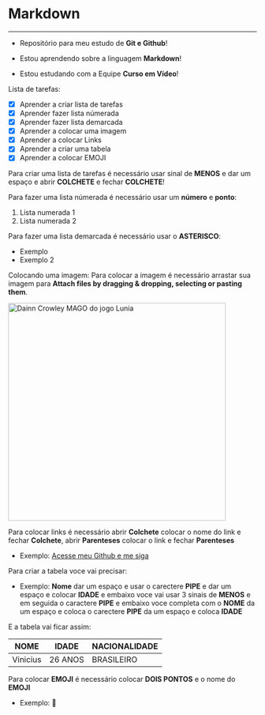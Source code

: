 # Markdown
***
* Repositório para meu estudo de **Git e Github**!

* Estou aprendendo sobre a linguagem **Markdown**!

* Estou estudando com a Equipe **Curso em Vídeo**!

Lista de tarefas:
- [x] Aprender a criar lista de tarefas
- [x] Aprender fazer lista númerada
- [x] Aprender fazer lista demarcada
- [x] Aprender a colocar uma imagem
- [x] Aprender a colocar Links
- [x] Aprender a criar uma tabela
- [x] Aprender a colocar EMOJI

Para criar uma lista de tarefas é necessário usar sinal de **MENOS** e dar um espaço e abrir **COLCHETE** e fechar **COLCHETE**!

Para fazer uma lista númerada é necessário usar um **número** e **ponto**:
1. Lista numerada 1
2. Lista numerada 2

Para fazer uma lista demarcada é necessário usar o **ASTERISCO**:
* Exemplo
* Exemplo 2

Colocando uma imagem: Para colocar a imagem é necessário arrastar sua imagem para **Attach files by dragging & dropping, selecting or pasting them**.

<img width="441" alt="Dainn Crowley MAGO do jogo Lunia" src="https://github.com/user-attachments/assets/740ba593-f1c3-452e-8722-1f3598e0a125" />

Para colocar links é necessário abrir **Colchete** colocar o nome do link e fechar **Colchete**, abrir **Parenteses** colocar o link e fechar **Parenteses**

* Exemplo: [Acesse meu Github e me siga](https://github.com/ViniciusL00)


Para criar a tabela voce vai precisar:
* Exemplo: **Nome** dar um espaço e usar o carectere **PIPE** e dar um espaço e colocar **IDADE** e embaixo voce vai usar 3 sinais de **MENOS** e em seguida o caractere **PIPE** e embaixo voce completa com
o **NOME** da um espaço e coloca o carectere **PIPE** da um espaço e coloca **IDADE**

E a tabela vai ficar assim:

NOME | IDADE | NACIONALIDADE
---|---|---
Vinicius | 26 ANOS | BRASILEIRO

Para colocar **EMOJI** é necessário colocar **DOIS PONTOS** e o nome do **EMOJI**
* Exemplo: 🖖
